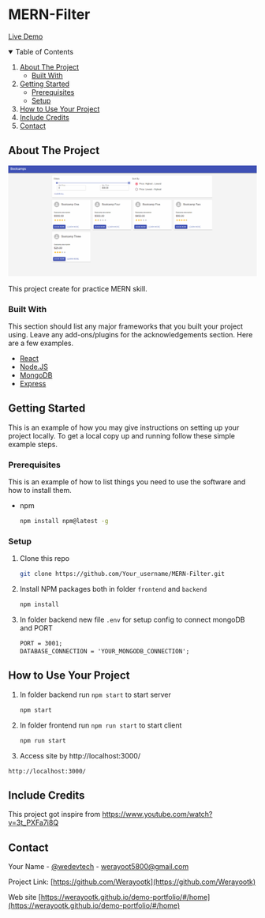 # MERN-Filter
[Live Demo](https://mern-filter.herokuapp.com/)

<!-- TABLE OF CONTENTS -->
<details open="open">
  <summary>Table of Contents</summary>
  <ol>
    <li>
      <a href="#about-the-project">About The Project</a>
      <ul>
        <li><a href="#built-with">Built With</a></li>
      </ul>
    </li>
    <li>
      <a href="#getting-started">Getting Started</a>
      <ul>
        <li><a href="#prerequisites">Prerequisites</a></li>
        <li><a href="#setup">Setup</a></li>
      </ul>
    </li>
    <li><a href="#How-to-Use-Your-Project">How to Use Your Project </a></li>
    <li><a href="#Include-Credits">Include Credits</a></li>
    <li><a href="#contact">Contact</a></li>
  </ol>
</details>

<!-- ABOUT THE PROJECT -->
## About The Project

![](https://github.com/Werayootk/MERN-Filter/blob/main/images/filter.gif)

This project create for practice MERN skill.

### Built With

This section should list any major frameworks that you built your project using. Leave any add-ons/plugins for the acknowledgements section. Here are a few examples.
* [React](https://reactjs.org/)
* [Node.JS](https://nodejs.org/en/)
* [MongoDB](https://www.mongodb.com/)
* [Express](https://expressjs.com/)

<!-- GETTING STARTED -->
## Getting Started

This is an example of how you may give instructions on setting up your project locally.
To get a local copy up and running follow these simple example steps.

### Prerequisites

This is an example of how to list things you need to use the software and how to install them.
* npm
  ```sh
  npm install npm@latest -g
  ```

### Setup

1. Clone this repo
   ```sh
   git clone https://github.com/Your_username/MERN-Filter.git
   ```
2. Install NPM packages both in folder `frontend` and `backend`
   ```sh
   npm install
   ```
3. In folder backend new file `.env` for setup config to connect mongoDB and PORT
   ```
   PORT = 3001;
   DATABASE_CONNECTION = 'YOUR_MONGODB_CONNECTION';
   ```
<!-- How to Use Your Project -->
## How to Use Your Project

1. In folder backend run `npm start` to start server
   ```sh
   npm start
   ```
2. In folder frontend run `npm run start` to start client
   ```sh
   npm run start
   ```
3. Access site by http://localhost:3000/
```
http://localhost:3000/
```

<!-- Include Credits -->
## Include Credits

This project got inspire from https://www.youtube.com/watch?v=3t_PXFa7i8Q 

<!-- CONTACT -->
## Contact

Your Name - [@wedevtech](https://twitter.com/wedevtech) - werayoot5800@gmail.com

Project Link: [https://github.com/Werayootk](https://github.com/Werayootk)

Web site [https://werayootk.github.io/demo-portfolio/#/home](https://werayootk.github.io/demo-portfolio/#/home)
